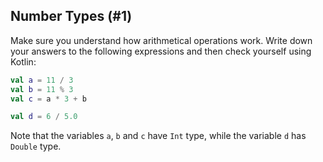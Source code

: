 ## Number Types (#1)

Make sure you understand how arithmetical operations work.
Write down your answers to the following expressions and then check yourself using Kotlin:

```kotlin
val a = 11 / 3
val b = 11 % 3
val c = a * 3 + b

val d = 6 / 5.0
```

Note that the variables `a`, `b` and `c` have `Int` type, while the variable `d` has `Double` type.